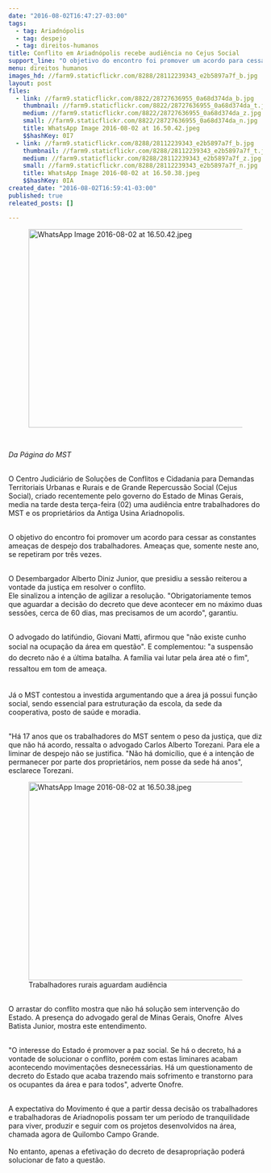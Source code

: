 ```yaml
---
date: "2016-08-02T16:47:27-03:00"
tags:
  - tag: Ariadnópolis
  - tag: despejo
  - tag: direitos-humanos
title: Conflito em Ariadnópolis recebe audiência no Cejus Social
support_line: "O objetivo do encontro foi promover um acordo para cessar as constantes ameaças de despejo dos trabalhadores. Ameaças que, somente neste ano, se repetiram por três vezes. "
menu: direitos humanos
images_hd: //farm9.staticflickr.com/8288/28112239343_e2b5897a7f_b.jpg
layout: post
files:
  - link: //farm9.staticflickr.com/8822/28727636955_0a68d374da_b.jpg
    thumbnail: //farm9.staticflickr.com/8822/28727636955_0a68d374da_t.jpg
    medium: //farm9.staticflickr.com/8822/28727636955_0a68d374da_z.jpg
    small: //farm9.staticflickr.com/8822/28727636955_0a68d374da_n.jpg
    title: WhatsApp Image 2016-08-02 at 16.50.42.jpeg
    $$hashKey: 0I7
  - link: //farm9.staticflickr.com/8288/28112239343_e2b5897a7f_b.jpg
    thumbnail: //farm9.staticflickr.com/8288/28112239343_e2b5897a7f_t.jpg
    medium: //farm9.staticflickr.com/8288/28112239343_e2b5897a7f_z.jpg
    small: //farm9.staticflickr.com/8288/28112239343_e2b5897a7f_n.jpg
    title: WhatsApp Image 2016-08-02 at 16.50.38.jpeg
    $$hashKey: 0IA
created_date: "2016-08-02T16:59:41-03:00"
published: true
releated_posts: []

---
```

<figure class="image"><img alt="WhatsApp Image 2016-08-02 at 16.50.42.jpeg" height="394" src="//farm9.staticflickr.com/8822/28727636955_0a68d374da_b.jpg" width="700" />
<figcaption></figcaption>
</figure>

<p>&nbsp;</p>

<p><em>Da P&aacute;gina do MST&nbsp;</em></p>

<p><br />
O Centro Judici&aacute;rio de Solu&ccedil;&otilde;es de Conflitos e Cidadania para Demandas Territoriais Urbanas e Rurais e de Grande Repercuss&atilde;o Social (Cejus Social),&nbsp;criado recentemente pelo governo do Estado de Minas Gerais, media na tarde desta ter&ccedil;a-feira&nbsp;(02)&nbsp;uma&nbsp;audi&ecirc;ncia entre&nbsp;trabalhadores do MST e os propriet&aacute;rios da Antiga Usina Ariadnopolis.</p>

<p><br />
O objetivo do encontro foi&nbsp;promover um acordo para cessar as constantes amea&ccedil;as de despejo dos trabalhadores. Amea&ccedil;as que, somente neste ano, se repetiram por tr&ecirc;s vezes.&nbsp;</p>

<p><br />
O Desembargador Alberto Diniz Junior, que presidiu&nbsp;a sess&atilde;o reiterou a vontade da justi&ccedil;a em resolver o conflito.<br />
Ele sinalizou a inten&ccedil;&atilde;o de agilizar a resolu&ccedil;&atilde;o. &quot;Obrigatoriamente temos que aguardar a decis&atilde;o do decreto que deve acontecer em no m&aacute;ximo duas sess&otilde;es, cerca de 60 dias, mas precisamos de um acordo&quot;, garantiu.</p>

<p><br />
O advogado do latif&uacute;ndio, Giovani Matti, afirmou&nbsp;que &quot;n&atilde;o existe&nbsp;cunho social na ocupa&ccedil;&atilde;o da &aacute;rea em quest&atilde;o&quot;. E complementou:<span style="line-height: 1.6;">&nbsp;&quot;a suspens&atilde;o do decreto n&atilde;o &eacute; a &uacute;ltima batalha. A fam&iacute;lia vai lutar pela &aacute;rea at&eacute; o fim&quot;, ressaltou&nbsp;em tom de amea&ccedil;a.&nbsp;</span></p>

<p><br />
J&aacute; o MST contestou&nbsp;a investida argumentando que a &aacute;rea j&aacute; possui fun&ccedil;&atilde;o social, sendo essencial para estrutura&ccedil;&atilde;o da escola, da sede da cooperativa, posto de sa&uacute;de e moradia. &nbsp;</p>

<p><br />
&quot;H&aacute;&nbsp;17 anos que os trabalhadores do MST sentem o peso da justi&ccedil;a, que diz que n&atilde;o h&aacute; acordo, ressalta o advogado Carlos Alberto Torezani. Para ele a liminar de despejo n&atilde;o se justifica. &quot;N&atilde;o h&aacute; domic&iacute;lio, que &eacute; a inten&ccedil;&atilde;o de permanecer por parte dos propriet&aacute;rios, nem posse da sede h&aacute; anos&quot;, esclarece Torezani.</p>

<figure class="image"><img alt="WhatsApp Image 2016-08-02 at 16.50.38.jpeg" height="394" src="//farm9.staticflickr.com/8288/28112239343_e2b5897a7f_b.jpg" width="700" />
<figcaption>Trabalhadores rurais aguardam audi&ecirc;ncia&nbsp;</figcaption>
</figure>

<p><br />
O arrastar do conflito mostra que n&atilde;o h&aacute; solu&ccedil;&atilde;o sem interven&ccedil;&atilde;o do Estado. A presen&ccedil;a do advogado geral de Minas Gerais, Onofre &nbsp;Alves Batista Junior, mostra este entendimento.</p>

<p><br />
&quot;O interesse do Estado &eacute; promover a paz social. Se h&aacute; o decreto, h&aacute; a vontade de solucionar o conflito, por&eacute;m com estas liminares acabam acontecendo&nbsp;movimenta&ccedil;&otilde;es desnecess&aacute;rias. H&aacute; um questionamento de decreto do Estado que acaba trazendo mais sofrimento e transtorno para os ocupantes da &aacute;rea e para todos&quot;, adverte Onofre.</p>

<p><br />
A expectativa do Movimento &eacute; que a partir dessa decis&atilde;o os trabalhadores e trabalhadoras de Ariadnopolis possam ter um per&iacute;odo de tranquilidade para viver, produzir e seguir com os projetos desenvolvidos na &aacute;rea, chamada agora de Quilombo Campo Grande.<br />
<br />
No entanto, apenas a efetiva&ccedil;&atilde;o do decreto de desapropria&ccedil;&atilde;o poder&aacute; solucionar de fato a quest&atilde;o.</p>
